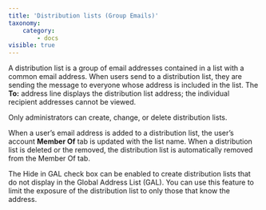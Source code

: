 ```yaml
---
title: 'Distribution lists (Group Emails)'
taxonomy:
    category:
        - docs
visible: true
---
```


A distribution list is a group of email addresses contained in a list with a common email address. When users send to a distribution list, they are sending the message to everyone whose address is included in the list. The **To:** address line displays the distribution list address; the individual recipient addresses cannot be viewed. 

Only administrators can create, change, or delete distribution lists.

When a user’s email address is added to a distribution list, the user’s account **Member Of** tab is updated with the list name. When a distribution list is deleted or the removed, the distribution list is automatically removed from the Member Of tab.

The Hide in GAL check box can be enabled to create distribution lists that do not display in the Global Address List (GAL). You can use this feature to limit the exposure of the distribution list to only those that know the address.